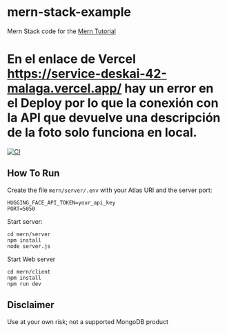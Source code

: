 # mern-stack-example
Mern Stack code for the [Mern Tutorial](https://www.mongodb.com/languages/mern-stack-tutorial)

# En el enlace de Vercel https://service-deskai-42-malaga.vercel.app/ hay un error en el Deploy por lo que la conexión con la API que devuelve una descripción de la foto solo funciona en local.

[![CI](https://github.com/mongodb-developer/mern-stack-example/actions/workflows/main.yaml/badge.svg)](https://github.com/mongodb-developer/mern-stack-example/actions/workflows/main.yaml)

## How To Run
Create the file `mern/server/.env` with your Atlas URI and the server port:
```
HUGGING_FACE_API_TOKEN=your_api_key
PORT=5050
```

Start server:
```
cd mern/server
npm install
node server.js
```

Start Web server
```
cd mern/client
npm install
npm run dev
```

## Disclaimer

Use at your own risk; not a supported MongoDB product
